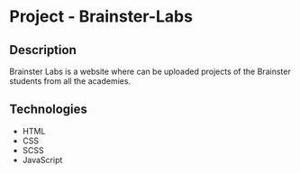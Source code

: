 # Project - Brainster-Labs

## Description
Brainster Labs is a website where can be uploaded projects of the Brainster students from all the academies.

## Technologies
* HTML
* CSS
* SCSS
* JavaScript

